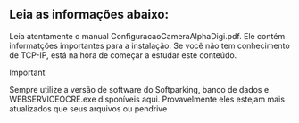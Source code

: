 ## Leia as informações abaixo:

Leia atentamente o manual ConfiguracaoCameraAlphaDigi.pdf. Ele contém informatções importantes para a instalação.
Se você não tem conhecimento de TCP-IP, está na hora de começar a estudar este conteúdo. 

> [!IMPORTANT]
> Sempre utilize a versão de software do Softparking, banco de dados e WEBSERVICEOCRE.exe disponíveis aqui. Provavelmente eles estejam mais atualizados que seus arquivos ou pendrive
